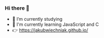 ### Hi there 👋

- 🔭 I’m currently studying
- 🌱 I'm currently learning JavaScript and C
- 👉 https://jakubwiechniak.github.io/
